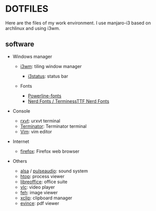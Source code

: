 # DOTFILES

Here are the files of my work environment.
I use manjaro-i3 based on archlinux and using i3wm.

## software

- Windows manager

    - [i3wm](http://i3wm.org/): tiling window manager

        - [i3status](https://i3wm.org/i3status/): status bar
    
    - Fonts

        - [Powerline-fonts](https://github.com/powerline/fonts)
        - [Nerd Fonts / TerminessTTF Nerd Fonts](https://github.com/ryanoasis/nerd-fonts)

- Console

    - [rxvt](https://wiki.archlinux.org/index.php/Rxvt-unicode): urxvt terminal
    - [Terminator](https://wiki.archlinux.org/index.php/Terminator): Terminator terminal
    - [Vim](https://www.vim.org/): vim editor

- Internet

    - [firefox](https://www.mozilla.org/en-US/firefox/new/): Firefox web browser

- Others

    - [alsa](http://www.alsa-project.org/main/index.php/Main_Page) /
      [pulseaudio](https://www.freedesktop.org/wiki/Software/PulseAudio/): sound
      system
    - [htop](http://hisham.hm/htop/): process viewer
    - [libreoffice](https://www.libreoffice.org/): office suite
    - [vlc](https://www.videolan.org/vlc/): video player
    - [feh](http://feh.finalrewind.org/): image viewer
    - [xclip](https://github.com/astrand/xclip): clipboard manager
    - [evince](https://wiki.gnome.org/Apps/Evince): pdf viewer
